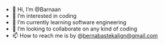 - 👋 Hi, I’m @Barnaan
- 👀 I’m interested in coding
- 🌱 I’m currently learning software engineering
- 💞️ I’m looking to collaborate on any kind of coding
- 📫 How to reach me is by @bernabastekalign@gmail.com

<!---
Barnaan/Barnaan is a ✨ special ✨ repository because its `README.md` (this file) appears on your GitHub profile.
You can click the Preview link to take a look at your changes.
--->
